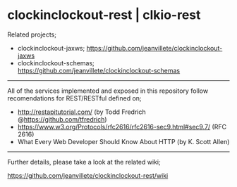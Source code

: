 # clockinclockout-rest | clkio-rest

Related projects;
- clockinclockout-jaxws; https://github.com/jeanvillete/clockinclockout-jaxws
- clockinclockout-schemas; https://github.com/jeanvillete/clockinclockout-schemas

***

All of the services implemented and exposed in this repository follow recomendations for REST/RESTful defined on;
- http://restapitutorial.com/ (by Todd Fredrich @https://github.com/tfredrich)
- https://www.w3.org/Protocols/rfc2616/rfc2616-sec9.html#sec9.7/ (RFC 2616)
- What Every Web Developer Should Know About HTTP (by K. Scott Allen)

***

Further details, please take a look at the related wiki;

https://github.com/jeanvillete/clockinclockout-rest/wiki
